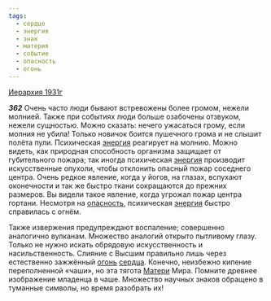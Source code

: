 ```yaml
---
tags:
  - сердце
  - энергия
  - знак
  - материя
  - событие
  - опасность
  - огонь
---
```


[Иерархия 1931г](https://127.0.0.1:4002/agni/1931)

___362___
Очень часто люди бывают встревожены более громом, нежели молнией. Также при событиях люди больше озабочены отзвуком, нежели сущностью. Можно сказать: нечего ужасаться грому, если молния не убила! Только новичок боится пушечного грома и не слышит полёта пули. Психическая [энергия](../../../tags/#энергия) реагирует на молнию. Можно видеть, как природная способность организма защищает от губительного пожара; так иногда психическая [энергия](../../../tags/#энергия) производит искусственные опухоли, чтобы отклонить опасный пожар соседнего центра. Очень редкое явление, когда у йогов, на глазах, вспухают оконечности и так же быстро ткани сокращаются до прежних размеров. Вы видели такое явление, когда угрожал пожар центра гортани. Несмотря на [опасность](../../../tags/#опасность), психическая [энергия](../../../tags/#энергия) быстро справилась с огнём.   

Также извержения предупреждают воспаление; совершенно аналогично вулканам. Множество аналогий открыто пытливому глазу. Только не нужно искать обрядовую искусственность и насильственность. Слияние с Высшим правильно лишь через естественно зажжённый [огонь](../../../tags/#огонь) [сердца](../../../tags/#сердце). Конечно, неизбежно кипение переполненной «чаши», но эта тягота [Матери](../../../tags/#материя) Мира. Помните древнее изображение младенца в чаше. Множество научных знаков обращено в туманные символы, но время разобрать их!   

